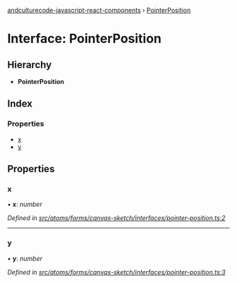 [andculturecode-javascript-react-components](../README.md) › [PointerPosition](pointerposition.md)

# Interface: PointerPosition

## Hierarchy

* **PointerPosition**

## Index

### Properties

* [x](pointerposition.md#x)
* [y](pointerposition.md#y)

## Properties

###  x

• **x**: *number*

*Defined in [src/atoms/forms/canvas-sketch/interfaces/pointer-position.ts:2](https://github.com/phess101/AndcultureCode.JavaScript.React.Components/blob/5fd6ba2/src/atoms/forms/canvas-sketch/interfaces/pointer-position.ts#L2)*

___

###  y

• **y**: *number*

*Defined in [src/atoms/forms/canvas-sketch/interfaces/pointer-position.ts:3](https://github.com/phess101/AndcultureCode.JavaScript.React.Components/blob/5fd6ba2/src/atoms/forms/canvas-sketch/interfaces/pointer-position.ts#L3)*

